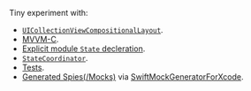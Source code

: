 Tiny experiment with:
- [`UICollectionViewCompositionalLayout`](BreakingBad/Modules/Characters/CharactersCollectionViewController.swift).
- [MVVM-C](BreakingBad/Modules/Characters/).
- [Explicit module `State` decleration](BreakingBad/Modules/Characters/CharactersCollectionViewModel.swift).
- [`StateCoordinator`](BreakingBad/Core/Architecture/StateCoordinator.swift).
- [Tests](<BreakingBadTests/Module Tests/Characters/CharactersCollectionViewModelTests.swift>).
- [Generated Spies(/Mocks)](BreakingBadTests/Core/Spies) via [SwiftMockGeneratorForXcode](https://github.com/seanhenry/SwiftMockGeneratorForXcode).
